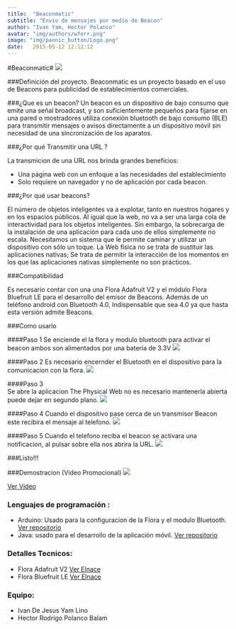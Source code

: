 ```yaml
---
title:  "Beaconmatic"
subtitle: "Envio de mensajes por medio de Beacon"
author: "Ivan Yam, Hector Polanco"
avatar: "img/authors/wferr.png"
image: "img/pannic_button/Logo.png"
date:   2015-05-12 12:12:12
---
```

#Beaconmatic#
  <img class="image-center" src="img/Beacons/Logo.png"/>
  

###Definición del proyecto.
  Beaconmatic es un proyecto basado en el uso de Beacons para publicidad de establecimientos comerciales.

###¿Que es un beacon? 
  Un beacon es un dispositivo de bajo consumo que emite una señal broadcast, y son suficientemente pequeños para fijarse en una pared o mostradores utiliza conexión bluetooth de bajo consumo (BLE)  para transmitir mensajes o avisos directamente a un dispositivo móvil sin necesidad de una sincronización de los aparatos.

###¿Por qué Transmitir  una URL ?

  La transmicion de una URL nos brinda grandes beneficios:

  * Una página web con un enfoque a las necesidades del establecimiento
  * Solo requiere un navegador y no de aplicación por cada beacon.

###¿Por qué usar beacons?

  El número de objetos inteligentes va a explotar, tanto en nuestros hogares y en los espacios públicos. Al igual que la web, no va a ser una larga cola de interactividad para los objetos inteligentes. Sin embargo, la sobrecarga de la instalación de una aplicación para cada uno de ellos simplemente no escala. Necesitamos un sistema que le permite caminar y utilizar un dispositivo con sólo un toque. La Web física no se trata de sustituir las aplicaciones nativas; Se trata de permitir la interacción de los momentos en los que las aplicaciones nativas simplemente no son prácticos.

###Compatibilidad
  
  Es necesario contar con una una Flora Adafruit V2 y el módulo Flora Bluefruit LE para el desarrollo del emisor de Beacons.
  Además de un teléfono android con Bluetooth 4.0, Indispensable que sea 4.0 ya que hasta esta versión admite Beacons.

###Como usarlo

####Paso 1
  Se enciende el la flora y modulo bluetooth para activar el beacon ambos son alimentados por una bateria de 3.3V
    <img class="image-center" src="img/Beacons/Flora.png"/>

####Paso 2
  Es necesario encernder el Bluetooth en el dispositivo para la comunicacion con la flora.
    <img class="image-left" src="img/Beacons/Blue.png"/>

####Paso 3   
  Se abre la aplicacion The Physical Web no es necesario mantenerla abierta puede dejar en segundo plano.
    <img class="image-center" src="img/Beacons/App.png"/>

####Paso 4
  Cuando el dispositivo pase cerca de un transmisor Beacon este recibira el mensaje al telefono.
    <img class="image-center" src="img/Beacons/Caja.png"/>
    
####Paso 5
  Cuando el telefono reciba el beacon se activara una notificacion, al pulsar sobre ella nos abrira la URL.
    <img class="image-center" src="img/Beacons/Notificacion.png"/>

###Listo!!!    
   

###Demostracion (Video Promocional)
  <img class="image-center" src="img/Beacons/Video.PNG"/>
  
[Ver Video](https://youtu.be/8h5rDCZnrlQ)

### Lenguajes de programación :
* Arduino: Usado para la configuracion de la Flora y el modulo Bluetooth. [Ver repositorio](https://github.com/IvanJYL/Beacons/tree/master/PhysicalWeb)
* Java: usado para el desarrollo de la aplicación móvil. [Ver repositorio](https://github.com/IvanJYL/Beacons/tree/master/PhysicalWeb)

### Detalles Tecnicos:
  * Flora Adafruit V2  [Ver Elnace](http://adafru.it/659)
  * Flora Bluefruit LE [Ver Elnace](http://adafru.it/2487)
  

### Equipo:
  *  Ivan De Jesus Yam Lino
  *  Hector Rodrigo Polanco Balam

